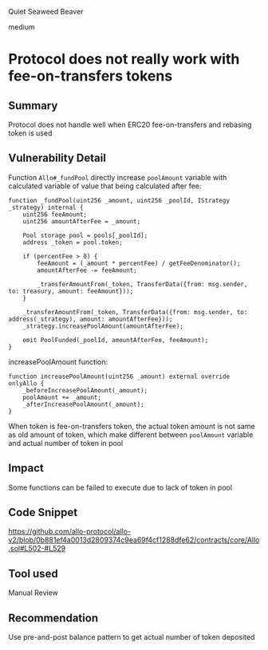 Quiet Seaweed Beaver

medium

# Protocol does not really work with fee-on-transfers tokens
## Summary
Protocol does not handle well when ERC20 fee-on-transfers and rebasing token is used

## Vulnerability Detail
Function `Allo#_fundPool` directly increase `poolAmount` variable with calculated variable of value that being calculated after fee:

    function _fundPool(uint256 _amount, uint256 _poolId, IStrategy _strategy) internal {
        uint256 feeAmount;
        uint256 amountAfterFee = _amount;

        Pool storage pool = pools[_poolId];
        address _token = pool.token;

        if (percentFee > 0) {
            feeAmount = (_amount * percentFee) / getFeeDenominator();
            amountAfterFee -= feeAmount;

            _transferAmountFrom(_token, TransferData({from: msg.sender, to: treasury, amount: feeAmount}));
        }

        _transferAmountFrom(_token, TransferData({from: msg.sender, to: address(_strategy), amount: amountAfterFee}));
        _strategy.increasePoolAmount(amountAfterFee);

        emit PoolFunded(_poolId, amountAfterFee, feeAmount);
    }
increasePoolAmount function:

    function increasePoolAmount(uint256 _amount) external override onlyAllo {
        _beforeIncreasePoolAmount(_amount);
        poolAmount += _amount;
        _afterIncreasePoolAmount(_amount);
    }
When token is fee-on-transfers token, the actual token amount is not same as old amount of token, which make different between `poolAmount` variable and actual number of token in pool

## Impact
Some functions can be failed to execute due to lack of token in pool

## Code Snippet
https://github.com/allo-protocol/allo-v2/blob/0b881ef4a0013d2809374c9ea69f4cf1288dfe62/contracts/core/Allo.sol#L502-#L529

## Tool used
Manual Review

## Recommendation
Use pre-and-post balance pattern to get actual number of token deposited
